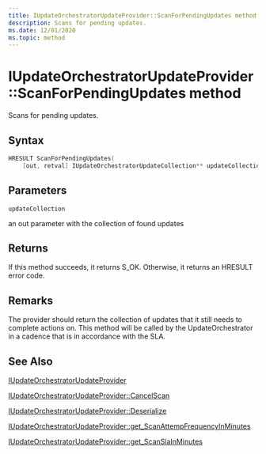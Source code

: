 ```yaml
---
title: IUpdateOrchestratorUpdateProvider::ScanForPendingUpdates method
description: Scans for pending updates.
ms.date: 12/01/2020
ms.topic: method
---
```


# IUpdateOrchestratorUpdateProvider::ScanForPendingUpdates method

Scans for pending updates.

## Syntax
```cpp
HRESULT ScanForPendingUpdates(
    [out, retval] IUpdateOrchestratorUpdateCollection** updateCollection;
```
## Parameters

`updateCollection`

an out parameter with the collection of found updates

## Returns
If this method succeeds, it returns S_OK. Otherwise, it returns an HRESULT error code.

## Remarks

The provider should return the collection of updates that it still needs to complete actions on. This method will be called by the UpdateOrchestrator in a cadence that is in accordance with the SLA. 

## See Also

[IUpdateOrchestratorUpdateProvider](iupdateorchestratorupdateprovider.md)

[IUpdateOrchestratorUpdateProvider::CancelScan](iupdateorchestratorupdateprovider-cancelscan.md)

[IUpdateOrchestratorUpdateProvider::Deserialize](iupdateorchestratorupdateprovider-deserialize.md)

[IUpdateOrchestratorUpdateProvider::get_ScanAttempFrequencyInMinutes](iupdateorchestratorupdateprovider-scanattemptfrequencyinminutes.md)

[IUpdateOrchestratorUpdateProvider::get_ScanSlaInMinutes](iupdateorchestratorupdateprovider-scanslainminutes.md)
